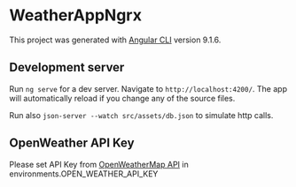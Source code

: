 # WeatherAppNgrx

This project was generated with [Angular CLI](https://github.com/angular/angular-cli) version 9.1.6.

## Development server

Run `ng serve` for a dev server. Navigate to `http://localhost:4200/`. The app will automatically reload if you change any of the source files.

Run also `json-server --watch src/assets/db.json` to simulate http calls.

## OpenWeather API Key

Please set API Key from [OpenWeatherMap API](https://openweathermap.org/api) in environments.OPEN_WEATHER_API_KEY
